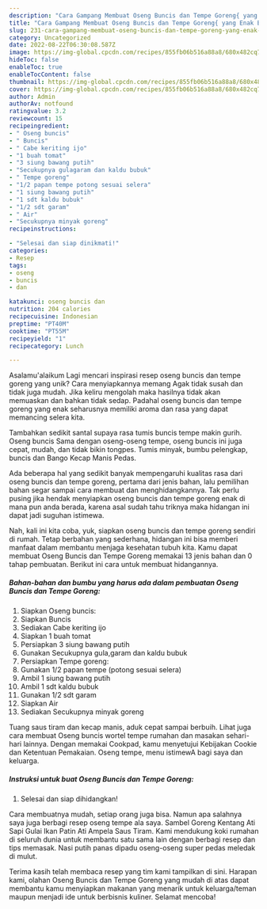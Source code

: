 ```yaml
---
description: "Cara Gampang Membuat Oseng Buncis dan Tempe Goreng{ yang Enak Banget"
title: "Cara Gampang Membuat Oseng Buncis dan Tempe Goreng{ yang Enak Banget"
slug: 231-cara-gampang-membuat-oseng-buncis-dan-tempe-goreng-yang-enak-banget
category: Uncategorized
date: 2022-08-22T06:30:08.587Z
image: https://img-global.cpcdn.com/recipes/855fb06b516a88a8/680x482cq70/oseng-buncis-dan-tempe-goreng-foto-resep-utama.jpg
hideToc: false
enableToc: true
enableTocContent: false
thumbnail: https://img-global.cpcdn.com/recipes/855fb06b516a88a8/680x482cq70/oseng-buncis-dan-tempe-goreng-foto-resep-utama.jpg
cover: https://img-global.cpcdn.com/recipes/855fb06b516a88a8/680x482cq70/oseng-buncis-dan-tempe-goreng-foto-resep-utama.jpg
author: Admin
authorAv: notfound
ratingvalue: 3.2
reviewcount: 15
recipeingredient:
- " Oseng buncis"
- " Buncis"
- " Cabe keriting ijo"
- "1 buah tomat"
- "3 siung bawang putih"
- "Secukupnya gulagaram dan kaldu bubuk"
- " Tempe goreng"
- "1/2 papan tempe potong sesuai selera"
- "1 siung bawang putih"
- "1 sdt kaldu bubuk"
- "1/2 sdt garam"
- " Air"
- "Secukupnya minyak goreng"
recipeinstructions:

- "Selesai dan siap dinikmati!"
categories:
- Resep
tags:
- oseng
- buncis
- dan

katakunci: oseng buncis dan 
nutrition: 204 calories
recipecuisine: Indonesian
preptime: "PT40M"
cooktime: "PT55M"
recipeyield: "1"
recipecategory: Lunch

---
```



Asalamu'alaikum Lagi mencari inspirasi resep oseng buncis dan tempe goreng yang unik? Cara menyiapkannya memang Agak tidak susah dan tidak juga mudah. Jika keliru mengolah maka hasilnya tidak akan memuaskan dan bahkan tidak sedap. Padahal oseng buncis dan tempe goreng yang enak seharusnya memiliki aroma dan rasa yang dapat memancing selera kita.


Tambahkan sedikit santal supaya rasa tumis buncis tempe makin gurih. Oseng buncis Sama dengan oseng-oseng tempe, oseng buncis ini juga cepat, mudah, dan tidak bikin tongpes. Tumis minyak, bumbu pelengkap, buncis dan Bango Kecap Manis Pedas.

Ada beberapa hal yang sedikit banyak mempengaruhi kualitas rasa dari oseng buncis dan tempe goreng, pertama dari jenis bahan, lalu pemilihan bahan segar sampai cara membuat dan menghidangkannya. Tak perlu pusing jika hendak menyiapkan oseng buncis dan tempe goreng enak di mana pun anda berada, karena asal sudah tahu triknya maka hidangan ini dapat jadi suguhan istimewa.


Nah, kali ini kita coba, yuk, siapkan oseng buncis dan tempe goreng sendiri di rumah. Tetap berbahan yang sederhana, hidangan ini bisa memberi manfaat dalam membantu menjaga kesehatan tubuh kita. Kamu dapat membuat Oseng Buncis dan Tempe Goreng memakai 13 jenis bahan dan 0 tahap pembuatan. Berikut ini cara untuk membuat hidangannya.

<!--inarticleads1-->

##### Bahan-bahan dan bumbu yang harus ada dalam pembuatan Oseng Buncis dan Tempe Goreng:

1. Siapkan  Oseng buncis:
1. Siapkan  Buncis
1. Sediakan  Cabe keriting ijo
1. Siapkan 1 buah tomat
1. Persiapkan 3 siung bawang putih
1. Gunakan Secukupnya gula,garam dan kaldu bubuk
1. Persiapkan  Tempe goreng:
1. Gunakan 1/2 papan tempe (potong sesuai selera)
1. Ambil 1 siung bawang putih
1. Ambil 1 sdt kaldu bubuk
1. Gunakan 1/2 sdt garam
1. Siapkan  Air
1. Sediakan Secukupnya minyak goreng


Tuang saus tiram dan kecap manis, aduk cepat sampai berbuih. Lihat juga cara membuat Oseng buncis wortel tempe rumahan dan masakan sehari-hari lainnya. Dengan memakai Cookpad, kamu menyetujui Kebijakan Cookie dan Ketentuan Pemakaian. Oseng tempe, menu istimewA bagi saya dan keluarga. 

<!--inarticleads2-->

##### Instruksi untuk buat Oseng Buncis dan Tempe Goreng:


1. Selesai dan siap dihidangkan!

Cara membuatnya mudah, setiap orang juga bisa. Namun apa salahnya saya juga berbagi resep oseng tempe ala saya. Sambel Goreng Kentang Ati Sapi Gulai Ikan Patin Ati Ampela Saus Tiram. Kami mendukung koki rumahan di seluruh dunia untuk membantu satu sama lain dengan berbagi resep dan tips memasak. Nasi putih panas dipadu oseng-oseng super pedas meledak di mulut. 

Terima kasih telah membaca resep yang tim kami tampilkan di sini. Harapan kami, olahan Oseng Buncis dan Tempe Goreng yang mudah di atas dapat membantu kamu menyiapkan makanan yang menarik untuk keluarga/teman maupun menjadi ide untuk berbisnis kuliner. Selamat mencoba!
